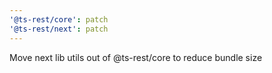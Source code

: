 ```yaml
---
'@ts-rest/core': patch
'@ts-rest/next': patch
---
```


Move next lib utils out of @ts-rest/core to reduce bundle size
